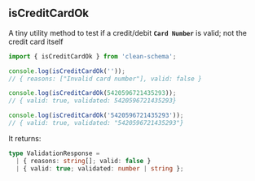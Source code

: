 ## isCreditCardOk

A tiny utility method to test if a credit/debit **`Card Number`** is valid; not the credit card itself

```ts
import { isCreditCardOk } from 'clean-schema';

console.log(isCreditCardOk(''));
// { reasons: ["Invalid card number"], valid: false }

console.log(isCreditCardOk(5420596721435293));
// { valid: true, validated: 5420596721435293}

console.log(isCreditCardOk('5420596721435293'));
// { valid: true, validated: "5420596721435293"}
```

It returns:

```ts
type ValidationResponse =
  | { reasons: string[]; valid: false }
  | { valid: true; validated: number | string };
```
